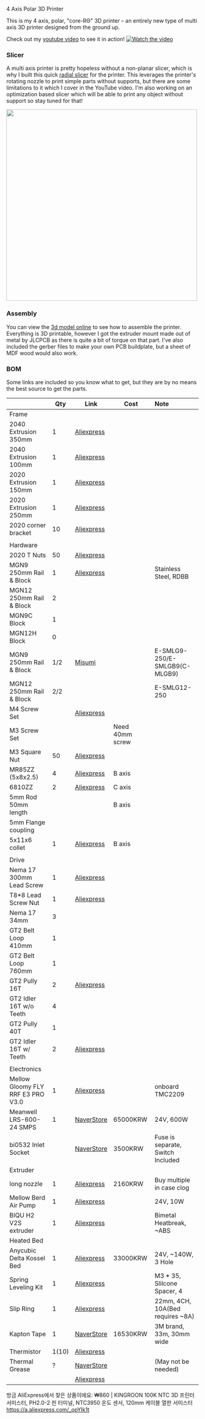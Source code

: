 4 Axis Polar 3D Printer

This is my 4 axis, polar, "core-RΘ" 3D printer – an entirely new type of multi axis 3D printer designed from the ground up.

Check out my [youtube video](https://www.youtube.com/watch?v=VEgwnhLHy3g) to see it in action!
[![Watch the video](https://github.com/user-attachments/assets/5ff6b6d4-47f7-4616-a891-96f6d1f49b7c)](https://www.youtube.com/watch?v=VEgwnhLHy3g)

### Slicer

A multi axis printer is pretty hopeless without a non-planar slicer, which is why I built this quick [radial slicer](https://github.com/jyjblrd/Radial_Non_Planar_Slicer) for the printer. This leverages the printer's rotating nozzle to print simple parts without supports, but there are some limitations to it which I cover in the YouTube video. I'm also working on an optimization based slicer which will be able to print any object without support so stay tuned for that!

<img src="https://github.com/user-attachments/assets/190a966d-61a4-4c94-bd4a-7c1860c525db" width="500" />

### Assembly

You can view the [3d model online](https://a360.co/3VdXkRY) to see how to assemble the printer. Everything is 3D printable, however I got the extruder mount made out of metal by JLCPCB as there is quite a bit of torque on that part. I've also included the gerber files to make your own PCB buildplate, but a sheet of MDF wood would also work.

### BOM

Some links are included so you know what to get, but they are by no means the best source to get the parts.


|                                   | Qty   | Link                                                                                                                                                                                                                                                                                                                                                                                                                                 | Cost            | Note                              |
| :---------------------------------- | ------- | -------------------------------------------------------------------------------------------------------------------------------------------------------------------------------------------------------------------------------------------------------------------------------------------------------------------------------------------------------------------------------------------------------------------------------------- | ----------------- | :---------------------------------- |
| Frame                             |       |                                                                                                                                                                                                                                                                                                                                                                                                                                      |                 |                                   |
| 2040 Extrusion 350mm              | 1     | [Aliexpress](https://www.aliexpress.us/item/1005005037443914.html?pdp_npi=4%40dis%21USD%21US%20%244.70%21US%20%242.87%21%21%214.70%212.87%21%402101585f17218160977374631e6f09%2112000031411902085%21sh%21HK%213408833611%21X&spm=a2g0o.store_pc_allItems_or_groupList.new_all_items_2007532827729.1005005037443914&gatewayAdapt=glo2usa)                                                                                             |                 |                                   |
| 2040 Extrusion 100mm              | 1     | [Aliexpress](https://www.aliexpress.us/item/1005005037443914.html?pdp_npi=4%40dis%21USD%21US%20%244.70%21US%20%242.87%21%21%214.70%212.87%21%402101585f17218160977374631e6f09%2112000031411902085%21sh%21HK%213408833611%21X&spm=a2g0o.store_pc_allItems_or_groupList.new_all_items_2007532827729.1005005037443914&gatewayAdapt=glo2usa)                                                                                             |                 |                                   |
| 2020 Extrusion 150mm              | 1     | [Aliexpress](https://www.aliexpress.us/item/1005005037443914.html?pdp_npi=4%40dis%21USD%21US%20%244.70%21US%20%242.87%21%21%214.70%212.87%21%402101585f17218160977374631e6f09%2112000031411902085%21sh%21HK%213408833611%21X&spm=a2g0o.store_pc_allItems_or_groupList.new_all_items_2007532827729.1005005037443914&gatewayAdapt=glo2usa)                                                                                             |                 |                                   |
| 2020 Extrusion 250mm              | 1     | [Aliexpress](https://www.aliexpress.us/item/1005005037443914.html?pdp_npi=4%40dis%21USD%21US%20%244.70%21US%20%242.87%21%21%214.70%212.87%21%402101585f17218160977374631e6f09%2112000031411902085%21sh%21HK%213408833611%21X&spm=a2g0o.store_pc_allItems_or_groupList.new_all_items_2007532827729.1005005037443914&gatewayAdapt=glo2usa)                                                                                             |                 |                                   |
| 2020 corner bracket               | 10    | [Aliexpress](https://www.aliexpress.us/item/1005002883833150.html?pdp_npi=4%40dis%21USD%21US%20%248.00%21US%20%245.36%21%21%218.00%215.36%21%402101585f17218162290038619e6f09%2112000022608302408%21sh%21HK%213408833611%21X&spm=a2g0o.store_pc_allItems_or_groupList.new_all_items_2007532827729.1005002883833150&gatewayAdapt=glo2usa)                                                                                             |                 |                                   |
|                                   |       |                                                                                                                                                                                                                                                                                                                                                                                                                                      |                 |                                   |
| Hardware                          |       |                                                                                                                                                                                                                                                                                                                                                                                                                                      |                 |                                   |
| 2020 T Nuts                       | 50    | [Aliexpress](https://aliexpress.us/item/1005003023734101.html?pdp_npi=4%40dis%21USD%21US%20%243.50%21US%20%242.27%21%21%213.50%212.27%21%402101585f17218164046887395e6f09%2112000023289976894%21sh%21HK%213408833611%21X&spm=a2g0o.store_pc_allItems_or_groupList.new_all_items_2007532827729.1005003023734101&gatewayAdapt=glo2usa)                                                                                                 |                 |                                   |
| MGN9 250mm Rail & Block           | 1     | [Aliexpress](https://a.aliexpress.com/_omnpQO7)                                                                                                                                                                                                                                                                                                                                                                                      |                 | Stainless Steel, RDBB             |
| MGN12 250mm Rail & Block          | 2     |                                                                                                                                                                                                                                                                                                                                                                                                                                      |                 |                                   |
| MGN9C Block                       | 1     |                                                                                                                                                                                                                                                                                                                                                                                                                                      |                 |                                   |
| MGN12H Block                      | 0     |                                                                                                                                                                                                                                                                                                                                                                                                                                      |                 |                                   |
| MGN9 250mm Rail & Block           | 1/2   | [Misumi](https://kr.misumi-ec.com/vona2/detail/110310458729/)                                                                                                                                                                                                                                                                                                                                                                        |                 | E-SMLG9-250/E-SMLGB9(C-MLGB9)     |
| MGN12 250mm Rail & Block          | 2/2   |                                                                                                                                                                                                                                                                                                                                                                                                                                      |                 | E-SMLG12-250                      |
| M4 Screw Set                      |       | [Aliexpress](https://www.aliexpress.us/item/1005002109863123.html?spm=a2g0o.productlist.main.17.7fe82c812tBHeu&algo_pvid=9b3adcc2-eaa7-49f5-827b-65c76ebec4ab&algo_exp_id=9b3adcc2-eaa7-49f5-827b-65c76ebec4ab-8&pdp_npi=4%40dis%21USD%2114.98%218.24%21%21%2114.98%218.24%21%402101364217218106530737554e0d29%2112000018775202479%21sea%21HK%213408833611%21&curPageLogUid=3mmH5TGniEUf&utparam-url=scene%3Asearch%7Cquery_from%3A) |                 |                                   |
| M3 Screw Set                      |       |                                                                                                                                                                                                                                                                                                                                                                                                                                      | Need 40mm screw |                                   |
| M3 Square Nut                     | 50    | [Aliexpress](https://www.aliexpress.us/item/1005001612157787.html?spm=a2g0o.productlist.main.1.5d017e8aeZHkcO&algo_pvid=3c10a105-0205-4d35-910a-e991c6a990df&algo_exp_id=3c10a105-0205-4d35-910a-e991c6a990df-0&pdp_npi=4%40dis%21USD%212.68%212.28%21%21%212.68%212.28%21%402102f6cb17218121155956718ec6aa%2112000028150283667%21sea%21HK%213408833611%21&curPageLogUid=DIoZCeJsWn29&utparam-url=scene%3Asearch%7Cquery_from%3A)    |                 |                                   |
| MR85ZZ (5x8x2.5)                  | 4     | [Aliexpress](https://www.aliexpress.us/item/1005002702288640.html?pdp_npi=4%40dis%21USD%21US%20%248.00%21US%20%245.20%21%21%218.00%215.20%21%402101585f17218166743287595e6f09%2112000021776689177%21sh%21HK%213408833611%21X&spm=a2g0o.store_pc_allItems_or_groupList.new_all_items_2007532827729.1005002702288640&gatewayAdapt=glo2usa)                                                                                             | B axis          |                                   |
| 6810ZZ                            | 2     | [Aliexpress](https://www.aliexpress.us/item/32862403898.html?spm=a2g0o.productlist.main.3.28051f017e5Tbz&algo_pvid=e4d6ce69-5943-4ac6-adf3-921e6b8d509a&algo_exp_id=e4d6ce69-5943-4ac6-adf3-921e6b8d509a-1&pdp_npi=4%40dis%21USD%215.39%214.31%21%21%215.39%214.31%21%402140e84617218120288452517e1693%2165529151447%21sea%21HK%213408833611%21X&curPageLogUid=G0ytiQ8Lm1Mz&utparam-url=scene%3Asearch%7Cquery_from%3A)              | C axis          |                                   |
| 5mm Rod 50mm length               |       |                                                                                                                                                                                                                                                                                                                                                                                                                                      | B axis          |                                   |
| 5mm Flange coupling               |       |                                                                                                                                                                                                                                                                                                                                                                                                                                      |                 |                                   |
| 5x11x6 collet                     | 1     | [Aliexpress](https://www.aliexpress.com/item/1005005687346657.html?spm=a2g0o.order_list.order_list_main.270.6df81802pwJpHi)                                                                                                                                                                                                                                                                                                          | B axis          |                                   |
|                                   |       |                                                                                                                                                                                                                                                                                                                                                                                                                                      |                 |                                   |
| Drive                             |       |                                                                                                                                                                                                                                                                                                                                                                                                                                      |                 |                                   |
| Nema 17 300mm Lead Screw          | 1     | [Aliexpress](https://www.aliexpress.us/item/1005005575285492.html?spm=a2g0o.productlist.0.0.5d017e8aeZHkcO&mp=1&gatewayAdapt=glo2usa)                                                                                                                                                                                                                                                                                                |                 |                                   |
| T8\*8 Lead Screw Nut              | 1     | [Aliexpress](https://www.aliexpress.us/item/32957828816.html?pdp_npi=3%40dis%21USD%21%21US%20%240.80%21%21%21%21%21%4021410c4117218088288495225e8dd8%21%21im%21%21&gatewayAdapt=glo2usa)                                                                                                                                                                                                                                             |                 |                                   |
| Nema 17 34mm                      | 3     |                                                                                                                                                                                                                                                                                                                                                                                                                                      |                 |                                   |
| GT2 Belt Loop 410mm               | 1     |                                                                                                                                                                                                                                                                                                                                                                                                                                      |                 |                                   |
| GT2 Belt Loop 760mm               | 1     |                                                                                                                                                                                                                                                                                                                                                                                                                                      |                 |                                   |
| GT2 Pully 16T                     | 2     | [Aliexpress](https://www.aliexpress.us/item/1005004314084512.html?pdp_npi=4%40dis%21USD%21US%20%241.33%21US%20%241.13%21%21%211.33%211.13%21%402101585f17218179467507717e6f09%2112000034179345936%21sh%21HK%213408833611%21X&spm=a2g0o.store_pc_allItems_or_groupList.new_all_items_2007567262458.1005004314084512&gatewayAdapt=glo2usa)                                                                                             |                 |                                   |
| GT2 Idler 16T w/o Teeth           | 4     |                                                                                                                                                                                                                                                                                                                                                                                                                                      |                 |                                   |
| GT2 Pully 40T                     | 1     |                                                                                                                                                                                                                                                                                                                                                                                                                                      |                 |                                   |
| GT2 Idler 16T w/ Teeth            | 2     | [Aliexpress](https://www.aliexpress.us/item/32817328238.html?spm=a2g0o.productlist.main.1.154a6eafY9AYrN&algo_pvid=2e5559f6-0e2b-4699-af66-2900a6241a77&algo_exp_id=2e5559f6-0e2b-4699-af66-2900a6241a77-0&pdp_npi=4%40dis%21USD%210.83%210.80%21%21%210.83%210.80%21%402141069c17218103868312197ecd23%2112000030774036536%21sea%21HK%213408833611%21&curPageLogUid=WzjkJAxiIMiS&utparam-url=scene%3Asearch%7Cquery_from%3A)         |                 |                                   |
|                                   |       |                                                                                                                                                                                                                                                                                                                                                                                                                                      |                 |                                   |
| Electronics                       |       |                                                                                                                                                                                                                                                                                                                                                                                                                                      |                 |                                   |
| Mellow Gloomy FLY RRF E3 PRO V3.0 | 1     | [Aliexpress](https://a.aliexpress.com/_oowFa4x)                                                                                                                                                                                                                                                                                                                                                                                      |                 | onboard TMC2209                   |
| Meanwell LRS-600-24 SMPS          | 1     | [NaverStore](https://smartstore.naver.com/bselectric/products/8872260065)                                                                                                                                                                                                                                                                                                                                                            | 65000KRW        | 24V, 600W                         |
| bi0532 Inlet Socket               |       | [NaverStore](https://smartstore.naver.com/ctkmall/products/4939153149)                                                                                                                                                                                                                                                                                                                                                               | 3500KRW         | Fuse is separate, Switch Included |
| Extruder                          |       |                                                                                                                                                                                                                                                                                                                                                                                                                                      |                 |                                   |
| long nozzle                       | 1     | [Aliexpress](https://a.aliexpress.com/_oFF1uXZ)                                                                                                                                                                                                                                                                                                                                                                                      | 2160KRW         | Buy multiple in case clog         |
| Mellow Berd Air Pump              | 1     | [Aliexpress](https://a.aliexpress.com/_omC11WL)                                                                                                                                                                                                                                                                                                                                                                                      |                 | 24V, 10W                          |
| BIQU H2 V2S extruder              | 1     | [Aliexpress](https://a.aliexpress.com/_oEYMTRd)                                                                                                                                                                                                                                                                                                                                                                                      |                 | Bimetal Heatbreak, ~ABS           |
| Heated Bed                        |       |                                                                                                                                                                                                                                                                                                                                                                                                                                      |                 |                                   |
| Anycubic Delta Kossel Bed         | 1     | [Aliexpress](https://a.aliexpress.com/_oEbgPGT)                                                                                                                                                                                                                                                                                                                                                                                      | 33000KRW        | 24V, ~140W, 3 Hole                |
| Spring Leveling Kit               | 1     | [Aliexpress](https://a.aliexpress.com/_oBRfAUP)                                                                                                                                                                                                                                                                                                                                                                                      |                 | M3 * 35, Slilcone Spacer, 4       |
| Slip Ring                         | 1     | [Aliexpress](https://a.aliexpress.com/_optsyX5)                                                                                                                                                                                                                                                                                                                                                                                      |                 | 22mm, 4CH, 10A(Bed requires ~8A)  |
| Kapton Tape                       | 1     | [NaverStore](https://smartstore.naver.com/hikt/products/5754095469)                                                                                                                                                                                                                                                                                                                                                                  | 16530KRW        | 3M brand, 33m, 30mm wide          |
| Thermistor                        | 1(10) | [Aliexpress]()                                                                                                                                                                                                                                                                                                                                                                                                                       |                 |                                   |
| Thermal Grease                    | ?     | [NaverStore](https://smartstore.naver.com/chemical/products/2495780150)                                                                                                                                                                                                                                                                                                                                                              |                 | (May not be needed)               |
|                                   |       | [Aliexpress]()                                                                                                                                                                                                                                                                                                                                                                                                                       |                 |                                   |

방금 AliExpress에서 찾은 상품이에요:
₩860 | KINGROON 100K NTC 3D 프린터 서미스터, PH2.0-2 핀 터미널, NTC3950 온도 센서, 120mm 케이블 열판 서미스터
https://a.aliexpress.com/_opYIk1t
